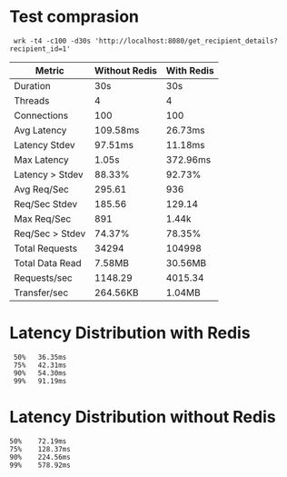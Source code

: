 # Test comprasion
```
 wrk -t4 -c100 -d30s 'http://localhost:8080/get_recipient_details?recipient_id=1'
```
| Metric          | Without Redis            | With Redis                |
|-----------------|--------------------------|---------------------------|
| Duration        | 30s                      | 30s                       |
| Threads         | 4                        | 4                         |
| Connections     | 100                      | 100                       |
| Avg Latency     | 109.58ms                 | 26.73ms                   |
| Latency Stdev   | 97.51ms                  | 11.18ms                   |
| Max Latency     | 1.05s                    | 372.96ms                  |
| Latency > Stdev | 88.33%                   | 92.73%                    |
| Avg Req/Sec     | 295.61                   | 936                       |
| Req/Sec Stdev   | 185.56                   | 129.14                    |
| Max Req/Sec     | 891                      | 1.44k                     |
| Req/Sec > Stdev | 74.37%                   | 78.35%                    |
| Total Requests  | 34294                    | 104998                    |
| Total Data Read | 7.58MB                   | 30.56MB                   |
| Requests/sec    | 1148.29                  | 4015.34                   |
| Transfer/sec    | 264.56KB                 | 1.04MB                    |

# Latency Distribution with Redis
     50%   36.35ms
     75%   42.31ms
     90%   54.30ms
     99%   91.19ms

# Latency Distribution without Redis
    50%    72.19ms
    75%    128.37ms
    90%    224.56ms
    99%    578.92ms